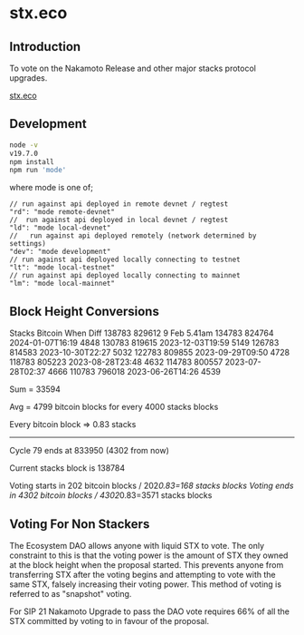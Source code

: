 # stx.eco

## Introduction

To vote on the Nakamoto Release and other major stacks protocol upgrades.

[stx.eco](https://stx.eco)

## Development

```bash
node -v
v19.7.0
npm install
npm run 'mode'
```

where mode is one of;

```#Javascript
// run against api deployed in remote devnet / regtest
"rd": "mode remote-devnet"
//  run against api deployed in local devnet / regtest 
"ld": "mode local-devnet"
//   run against api deployed remotely (network determined by settings) 
"dev": "mode development"
// run against api deployed locally connecting to testnet
"lt": "mode local-testnet"
// run against api deployed locally connecting to mainnet
"lm": "mode local-mainnet"
```

## Block Height Conversions

Stacks          Bitcoin     When                Diff
138783          829612      9 Feb 5.41am
134783          824764      2024-01-07T16:19    4848
130783          819615      2023-12-03T19:59    5149
126783          814583      2023-10-30T22:27    5032
122783          809855      2023-09-29T09:50    4728
118783          805223      2023-08-28T23:48    4632
114783          800557      2023-07-28T02:37    4666
110783          796018      2023-06-26T14:26    4539

Sum = 33594

Avg = 4799 bitcoin blocks for every 4000 stacks blocks

Every bitcoin block => 0.83 stacks

-----------------------------------------------------

Cycle 79 ends at 833950 (4302 from now)

Current stacks block is 138784

Voting starts in 202 bitcoin blocks / 202*0.83=168 stacks blocks
Voting ends in 4302 bitcoin blocks / 4302*0.83=3571 stacks blocks

## Voting For Non Stackers

The Ecosystem DAO allows anyone with liquid STX to vote. The only constraint to this is that
the voting power is the amount of STX they owned at the block height when the proposal started.
This prevents anyone from transferring STX after the voting begins and attempting to vote with the
same STX, falsely increasing their voting power. This method of voting is referred to as "snapshot" voting.

For SIP 21 Nakamoto Upgrade to pass the DAO vote requires 66% of all the STX committed by voting
to in favour of the proposal.
